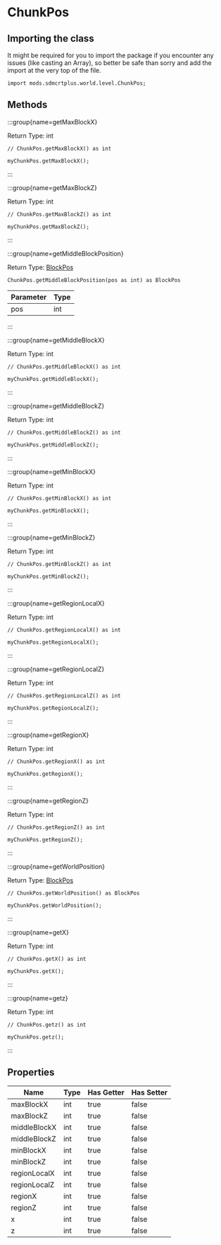# ChunkPos

## Importing the class

It might be required for you to import the package if you encounter any issues (like casting an Array), so better be safe than sorry and add the import at the very top of the file.
```zenscript
import mods.sdmcrtplus.world.level.ChunkPos;
```


## Methods

:::group{name=getMaxBlockX}

Return Type: int

```zenscript
// ChunkPos.getMaxBlockX() as int

myChunkPos.getMaxBlockX();
```

:::

:::group{name=getMaxBlockZ}

Return Type: int

```zenscript
// ChunkPos.getMaxBlockZ() as int

myChunkPos.getMaxBlockZ();
```

:::

:::group{name=getMiddleBlockPosition}

Return Type: [BlockPos](/vanilla/api/util/math/BlockPos)

```zenscript
ChunkPos.getMiddleBlockPosition(pos as int) as BlockPos
```

| Parameter | Type |
|-----------|------|
| pos       | int  |


:::

:::group{name=getMiddleBlockX}

Return Type: int

```zenscript
// ChunkPos.getMiddleBlockX() as int

myChunkPos.getMiddleBlockX();
```

:::

:::group{name=getMiddleBlockZ}

Return Type: int

```zenscript
// ChunkPos.getMiddleBlockZ() as int

myChunkPos.getMiddleBlockZ();
```

:::

:::group{name=getMinBlockX}

Return Type: int

```zenscript
// ChunkPos.getMinBlockX() as int

myChunkPos.getMinBlockX();
```

:::

:::group{name=getMinBlockZ}

Return Type: int

```zenscript
// ChunkPos.getMinBlockZ() as int

myChunkPos.getMinBlockZ();
```

:::

:::group{name=getRegionLocalX}

Return Type: int

```zenscript
// ChunkPos.getRegionLocalX() as int

myChunkPos.getRegionLocalX();
```

:::

:::group{name=getRegionLocalZ}

Return Type: int

```zenscript
// ChunkPos.getRegionLocalZ() as int

myChunkPos.getRegionLocalZ();
```

:::

:::group{name=getRegionX}

Return Type: int

```zenscript
// ChunkPos.getRegionX() as int

myChunkPos.getRegionX();
```

:::

:::group{name=getRegionZ}

Return Type: int

```zenscript
// ChunkPos.getRegionZ() as int

myChunkPos.getRegionZ();
```

:::

:::group{name=getWorldPosition}

Return Type: [BlockPos](/vanilla/api/util/math/BlockPos)

```zenscript
// ChunkPos.getWorldPosition() as BlockPos

myChunkPos.getWorldPosition();
```

:::

:::group{name=getX}

Return Type: int

```zenscript
// ChunkPos.getX() as int

myChunkPos.getX();
```

:::

:::group{name=getz}

Return Type: int

```zenscript
// ChunkPos.getz() as int

myChunkPos.getz();
```

:::


## Properties

|     Name     | Type | Has Getter | Has Setter |
|--------------|------|------------|------------|
| maxBlockX    | int  | true       | false      |
| maxBlockZ    | int  | true       | false      |
| middleBlockX | int  | true       | false      |
| middleBlockZ | int  | true       | false      |
| minBlockX    | int  | true       | false      |
| minBlockZ    | int  | true       | false      |
| regionLocalX | int  | true       | false      |
| regionLocalZ | int  | true       | false      |
| regionX      | int  | true       | false      |
| regionZ      | int  | true       | false      |
| x            | int  | true       | false      |
| z            | int  | true       | false      |

